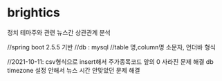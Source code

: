 # brightics
정치 테마주와 관련 뉴스간 상관관계 분석

//spring boot 2.5.5 기반
//db : mysql
//table 명,column명 소문자, 언더바 형식

//2021-10-11: csv형식으로 insert해서 주가종목코드 앞의 0 사라진 문제 해결
db timezone 설정 안해서 뉴스 시간 안맞았던 문제 해결
